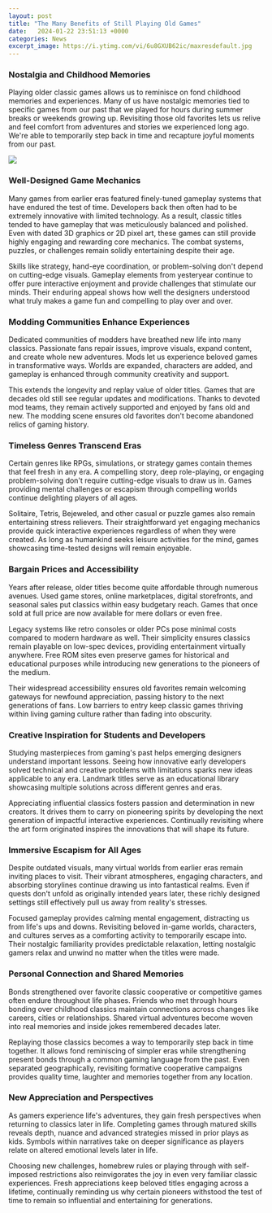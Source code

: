 ```yaml
---
layout: post
title: "The Many Benefits of Still Playing Old Games"
date:   2024-01-22 23:51:13 +0000
categories: News
excerpt_image: https://i.ytimg.com/vi/6u8GXUB62ic/maxresdefault.jpg
---
```

### Nostalgia and Childhood Memories

Playing older classic games allows us to reminisce on fond childhood memories and experiences. Many of us have nostalgic memories tied to specific games from our past that we played for hours during summer breaks or weekends growing up. Revisiting those old favorites lets us relive and feel comfort from adventures and stories we experienced long ago. We're able to temporarily step back in time and recapture joyful moments from our past. 


![](https://i.ytimg.com/vi/6u8GXUB62ic/maxresdefault.jpg)
### Well-Designed Game Mechanics

Many games from earlier eras featured finely-tuned gameplay systems that have endured the test of time. Developers back then often had to be extremely innovative with limited technology. As a result, classic titles tended to have gameplay that was meticulously balanced and polished. Even with dated 3D graphics or 2D pixel art, these games can still provide highly engaging and rewarding core mechanics. The combat systems, puzzles, or challenges remain solidly entertaining despite their age. 

Skills like strategy, hand-eye coordination, or problem-solving don't depend on cutting-edge visuals. Gameplay elements from yesteryear continue to offer pure interactive enjoyment and provide challenges that stimulate our minds. Their enduring appeal shows how well the designers understood what truly makes a game fun and compelling to play over and over.

### Modding Communities Enhance Experiences

Dedicated communities of modders have breathed new life into many classics. Passionate fans repair issues, improve visuals, expand content, and create whole new adventures. Mods let us experience beloved games in transformative ways. Worlds are expanded, characters are added, and gameplay is enhanced through community creativity and support. 

This extends the longevity and replay value of older titles. Games that are decades old still see regular updates and modifications. Thanks to devoted mod teams, they remain actively supported and enjoyed by fans old and new. The modding scene ensures old favorites don't become abandoned relics of gaming history.

### Timeless Genres Transcend Eras 

Certain genres like RPGs, simulations, or strategy games contain themes that feel fresh in any era. A compelling story, deep role-playing, or engaging problem-solving don't require cutting-edge visuals to draw us in. Games providing mental challenges or escapism through compelling worlds continue delighting players of all ages.

Solitaire, Tetris, Bejeweled, and other casual or puzzle games also remain entertaining stress relievers. Their straightforward yet engaging mechanics provide quick interactive experiences regardless of when they were created. As long as humankind seeks leisure activities for the mind, games showcasing time-tested designs will remain enjoyable.

### Bargain Prices and Accessibility 

Years after release, older titles become quite affordable through numerous avenues. Used game stores, online marketplaces, digital storefronts, and seasonal sales put classics within easy budgetary reach. Games that once sold at full price are now available for mere dollars or even free. 

Legacy systems like retro consoles or older PCs pose minimal costs compared to modern hardware as well. Their simplicity ensures classics remain playable on low-spec devices, providing entertainment virtually anywhere. Free ROM sites even preserve games for historical and educational purposes while introducing new generations to the pioneers of the medium. 

Their widespread accessibility ensures old favorites remain welcoming gateways for newfound appreciation, passing history to the next generations of fans. Low barriers to entry keep classic games thriving within living gaming culture rather than fading into obscurity.

### Creative Inspiration for Students and Developers

Studying masterpieces from gaming's past helps emerging designers understand important lessons. Seeing how innovative early developers solved technical and creative problems with limitations sparks new ideas applicable to any era. Landmark titles serve as an educational library showcasing multiple solutions across different genres and eras.  

Appreciating influential classics fosters passion and determination in new creators. It drives them to carry on pioneering spirits by developing the next generation of impactful interactive experiences. Continually revisiting where the art form originated inspires the innovations that will shape its future.

### Immersive Escapism for All Ages

Despite outdated visuals, many virtual worlds from earlier eras remain inviting places to visit. Their vibrant atmospheres, engaging characters, and absorbing storylines continue drawing us into fantastical realms. Even if quests don't unfold as originally intended years later, these richly designed settings still effectively pull us away from reality's stresses. 

Focused gameplay provides calming mental engagement, distracting us from life's ups and downs. Revisiting beloved in-game worlds, characters, and cultures serves as a comforting activity to temporarily escape into. Their nostalgic familiarity provides predictable relaxation, letting nostalgic gamers relax and unwind no matter when the titles were made.

### Personal Connection and Shared Memories

Bonds strengthened over favorite classic cooperative or competitive games often endure throughout life phases. Friends who met through hours bonding over childhood classics maintain connections across changes like careers, cities or relationships. Shared virtual adventures become woven into real memories and inside jokes remembered decades later. 

Replaying those classics becomes a way to temporarily step back in time together. It allows fond reminiscing of simpler eras while strengthening present bonds through a common gaming language from the past. Even separated geographically, revisiting formative cooperative campaigns provides quality time, laughter and memories together from any location.

### New Appreciation and Perspectives  

As gamers experience life's adventures, they gain fresh perspectives when returning to classics later in life. Completing games through matured skills reveals depth, nuance and advanced strategies missed in prior plays as kids. Symbols within narratives take on deeper significance as players relate on altered emotional levels later in life. 

Choosing new challenges, homebrew rules or playing through with self-imposed restrictions also reinvigorates the joy in even very familiar classic experiences. Fresh appreciations keep beloved titles engaging across a lifetime, continually reminding us why certain pioneers withstood the test of time to remain so influential and entertaining for generations.